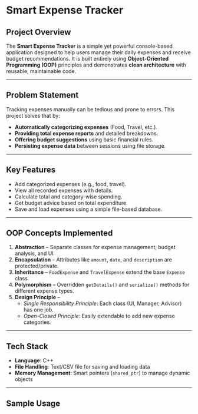# **Smart Expense Tracker**

## **Project Overview**
The **Smart Expense Tracker** is a simple yet powerful console-based application designed to help users manage their daily expenses and receive budget recommendations. It is built entirely using **Object-Oriented Programming (OOP)** principles and demonstrates **clean architecture** with reusable, maintainable code.

---

## **Problem Statement**
Tracking expenses manually can be tedious and prone to errors. This project solves that by:
- **Automatically categorizing expenses** (Food, Travel, etc.).
- **Providing total expense reports** and detailed breakdowns.
- **Offering budget suggestions** using basic financial rules.
- **Persisting expense data** between sessions using file storage.

---

## **Key Features**
- Add categorized expenses (e.g., food, travel).
- View all recorded expenses with details.
- Calculate total and category-wise spending.
- Get budget advice based on total expenditure.
- Save and load expenses using a simple file-based database.

---

## **OOP Concepts Implemented**
1. **Abstraction** – Separate classes for expense management, budget analysis, and UI.
2. **Encapsulation** – Attributes like `amount`, `date`, and `description` are protected/private.
3. **Inheritance** – `FoodExpense` and `TravelExpense` extend the base `Expense` class.
4. **Polymorphism** – Overridden `getDetails()` and `serialize()` methods for different expense types.
5. **Design Principle** –  
   - *Single Responsibility Principle*: Each class (UI, Manager, Advisor) has one job.
   - *Open-Closed Principle*: Easily extendable to add new expense categories.

---

## **Tech Stack**
- **Language**: C++
- **File Handling**: Text/CSV file for saving and loading data
- **Memory Management**: Smart pointers (`shared_ptr`) to manage dynamic objects

---

## **Sample Usage**
